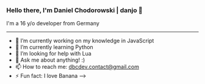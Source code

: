 ### Hello there, I'm Daniel Chodorowski | danjo 👋
I'm a 16 y/o developer from Germany 
_________________________________________________________
- 🔭 I’m currently working on my knowledge in JavaScript
- 🌱 I’m currently learning Python
- 🤔 I’m looking for help with Lua
- 💬 Ask me about anything! :)
- 📫 How to reach me: dbcdev.contact@gmail.com
- ⚡ Fun fact: I love Banana
-->
